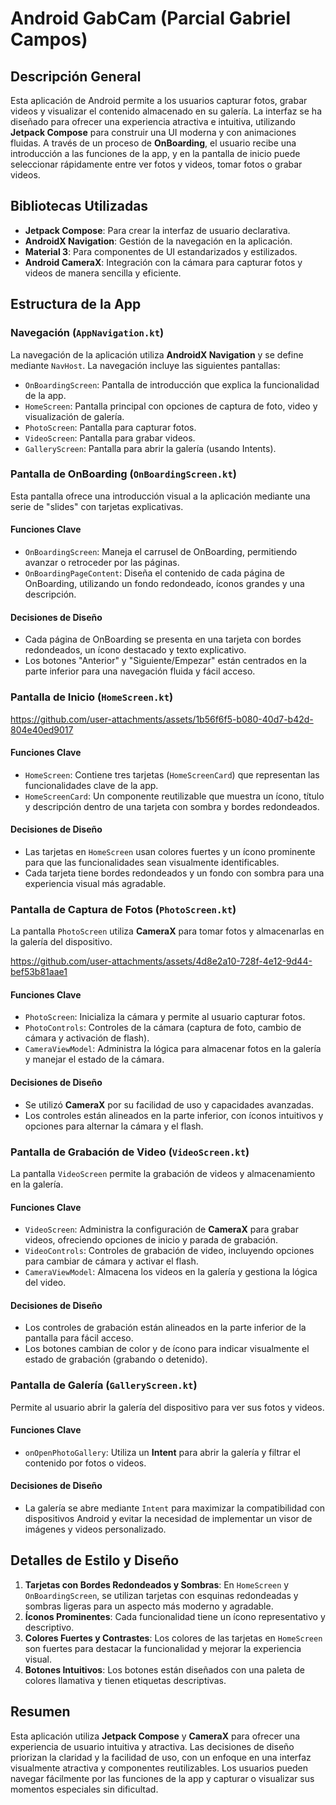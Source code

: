 # Android GabCam (Parcial Gabriel Campos)

## Descripción General
Esta aplicación de Android permite a los usuarios capturar fotos, grabar videos y visualizar el contenido almacenado en su galería. La interfaz se ha diseñado para ofrecer una experiencia atractiva e intuitiva, utilizando **Jetpack Compose** para construir una UI moderna y con animaciones fluidas. A través de un proceso de **OnBoarding**, el usuario recibe una introducción a las funciones de la app, y en la pantalla de inicio puede seleccionar rápidamente entre ver fotos y videos, tomar fotos o grabar videos.

## Bibliotecas Utilizadas
- **Jetpack Compose**: Para crear la interfaz de usuario declarativa.
- **AndroidX Navigation**: Gestión de la navegación en la aplicación.
- **Material 3**: Para componentes de UI estandarizados y estilizados.
- **Android CameraX**: Integración con la cámara para capturar fotos y videos de manera sencilla y eficiente.

## Estructura de la App

### Navegación (`AppNavigation.kt`)
La navegación de la aplicación utiliza **AndroidX Navigation** y se define mediante `NavHost`. La navegación incluye las siguientes pantallas:
- `OnBoardingScreen`: Pantalla de introducción que explica la funcionalidad de la app.
- `HomeScreen`: Pantalla principal con opciones de captura de foto, video y visualización de galería.
- `PhotoScreen`: Pantalla para capturar fotos.
- `VideoScreen`: Pantalla para grabar videos.
- `GalleryScreen`: Pantalla para abrir la galería (usando Intents).

### Pantalla de OnBoarding (`OnBoardingScreen.kt`)
Esta pantalla ofrece una introducción visual a la aplicación mediante una serie de "slides" con tarjetas explicativas.

#### Funciones Clave
- `OnBoardingScreen`: Maneja el carrusel de OnBoarding, permitiendo avanzar o retroceder por las páginas.
- `OnBoardingPageContent`: Diseña el contenido de cada página de OnBoarding, utilizando un fondo redondeado, íconos grandes y una descripción.

#### Decisiones de Diseño
- Cada página de OnBoarding se presenta en una tarjeta con bordes redondeados, un ícono destacado y texto explicativo.
- Los botones "Anterior" y "Siguiente/Empezar" están centrados en la parte inferior para una navegación fluida y fácil acceso.

### Pantalla de Inicio (`HomeScreen.kt`)


https://github.com/user-attachments/assets/1b56f6f5-b080-40d7-b42d-804e40ed9017



#### Funciones Clave
- `HomeScreen`: Contiene tres tarjetas (`HomeScreenCard`) que representan las funcionalidades clave de la app.
- `HomeScreenCard`: Un componente reutilizable que muestra un ícono, título y descripción dentro de una tarjeta con sombra y bordes redondeados.

#### Decisiones de Diseño
- Las tarjetas en `HomeScreen` usan colores fuertes y un ícono prominente para que las funcionalidades sean visualmente identificables.
- Cada tarjeta tiene bordes redondeados y un fondo con sombra para una experiencia visual más agradable.

### Pantalla de Captura de Fotos (`PhotoScreen.kt`)
La pantalla `PhotoScreen` utiliza **CameraX** para tomar fotos y almacenarlas en la galería del dispositivo.

https://github.com/user-attachments/assets/4d8e2a10-728f-4e12-9d44-bef53b81aae1

#### Funciones Clave


- `PhotoScreen`: Inicializa la cámara y permite al usuario capturar fotos.
- `PhotoControls`: Controles de la cámara (captura de foto, cambio de cámara y activación de flash).
- `CameraViewModel`: Administra la lógica para almacenar fotos en la galería y manejar el estado de la cámara.

#### Decisiones de Diseño
- Se utilizó **CameraX** por su facilidad de uso y capacidades avanzadas.
- Los controles están alineados en la parte inferior, con íconos intuitivos y opciones para alternar la cámara y el flash.

### Pantalla de Grabación de Video (`VideoScreen.kt`)
La pantalla `VideoScreen` permite la grabación de videos y almacenamiento en la galería.

#### Funciones Clave
- `VideoScreen`: Administra la configuración de **CameraX** para grabar videos, ofreciendo opciones de inicio y parada de grabación.
- `VideoControls`: Controles de grabación de video, incluyendo opciones para cambiar de cámara y activar el flash.
- `CameraViewModel`: Almacena los videos en la galería y gestiona la lógica del video.

#### Decisiones de Diseño
- Los controles de grabación están alineados en la parte inferior de la pantalla para fácil acceso.
- Los botones cambian de color y de ícono para indicar visualmente el estado de grabación (grabando o detenido).

### Pantalla de Galería (`GalleryScreen.kt`)
Permite al usuario abrir la galería del dispositivo para ver sus fotos y videos.

#### Funciones Clave
- `onOpenPhotoGallery`: Utiliza un **Intent** para abrir la galería y filtrar el contenido por fotos o videos.

#### Decisiones de Diseño
- La galería se abre mediante `Intent` para maximizar la compatibilidad con dispositivos Android y evitar la necesidad de implementar un visor de imágenes y videos personalizado.

## Detalles de Estilo y Diseño
1. **Tarjetas con Bordes Redondeados y Sombras**: En `HomeScreen` y `OnBoardingScreen`, se utilizan tarjetas con esquinas redondeadas y sombras ligeras para un aspecto más moderno y agradable.
2. **Íconos Prominentes**: Cada funcionalidad tiene un ícono representativo y descriptivo.
3. **Colores Fuertes y Contrastes**: Los colores de las tarjetas en `HomeScreen` son fuertes para destacar la funcionalidad y mejorar la experiencia visual.
4. **Botones Intuitivos**: Los botones están diseñados con una paleta de colores llamativa y tienen etiquetas descriptivas.

## Resumen
Esta aplicación utiliza **Jetpack Compose** y **CameraX** para ofrecer una experiencia de usuario intuitiva y atractiva. Las decisiones de diseño priorizan la claridad y la facilidad de uso, con un enfoque en una interfaz visualmente atractiva y componentes reutilizables. Los usuarios pueden navegar fácilmente por las funciones de la app y capturar o visualizar sus momentos especiales sin dificultad.
